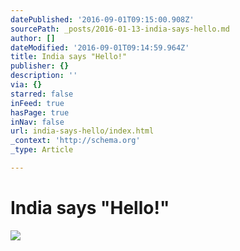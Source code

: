 ```yaml
---
datePublished: '2016-09-01T09:15:00.908Z'
sourcePath: _posts/2016-01-13-india-says-hello.md
author: []
dateModified: '2016-09-01T09:14:59.964Z'
title: India says "Hello!"
publisher: {}
description: ''
via: {}
starred: false
inFeed: true
hasPage: true
inNav: false
url: india-says-hello/index.html
_context: 'http://schema.org'
_type: Article

---
```

# India says "Hello!"
![](https://s3-us-west-2.amazonaws.com/the-grid-img/p/3200f82b4eaa6852c685d44faef7f0c9fdb0a8b7.png)